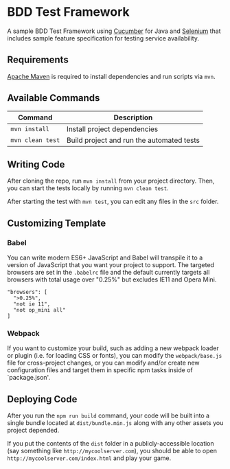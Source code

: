 # BDD Test Framework

A sample BDD Test Framework using [Cucumber](https://cucumber.io/) for Java and [Selenium](https://selenium.dev/)
that includes sample feature specification for testing service availability.


## Requirements

[Apache Maven](https://maven.apache.org/download.cgi) is required to install dependencies and run scripts via `mvn`.

## Available Commands

| Command | Description |
|---------|-------------|
| `mvn install` | Install project dependencies |
| `mvn clean test` | Build project and run the automated tests |

## Writing Code

After cloning the repo, run `mvn install` from your project directory. Then, you can start the tests locally
by running `mvn clean test`.


After starting the test with `mvn test`, you can edit any files in the `src` folder.

## Customizing Template

### Babel
You can write modern ES6+ JavaScript and Babel will transpile it to a version of JavaScript that you
want your project to support. The targeted browsers are set in the `.babelrc` file and the default currently
targets all browsers with total usage over "0.25%" but excludes IE11 and Opera Mini.

  ```
  "browsers": [
    ">0.25%",
    "not ie 11",
    "not op_mini all"
  ]
  ```

### Webpack
If you want to customize your build, such as adding a new webpack loader or plugin (i.e. for loading CSS or fonts), you can
modify the `webpack/base.js` file for cross-project changes, or you can modify and/or create
new configuration files and target them in specific npm tasks inside of `package.json'.

## Deploying Code
After you run the `npm run build` command, your code will be built into a single bundle located at 
`dist/bundle.min.js` along with any other assets you project depended. 

If you put the contents of the `dist` folder in a publicly-accessible location (say something like `http://mycoolserver.com`), 
you should be able to open `http://mycoolserver.com/index.html` and play your game.
